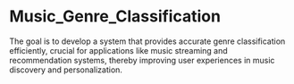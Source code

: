 # Music_Genre_Classification
The goal is to develop a system that provides accurate genre classification  efficiently, crucial for applications like music streaming and recommendation  systems, thereby improving user experiences in music discovery and  personalization.
